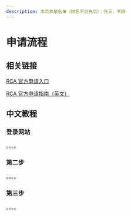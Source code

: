 ```yaml
---
description: 本页贡献名单（排名不分先后）：张三，李四
---
```


# 申请流程

## 相关链接

[RCA 官方申请入口](https://sm-portal-rca.thesiscloud.com/)

[RCA 官方申请指南（英文）](https://sm-portal-rca.thesiscloud.com/?page\_id=1534)



## 中文教程

### 登录网站

。。。。

### 第二步

。。。。

### 第三步

。。。。
